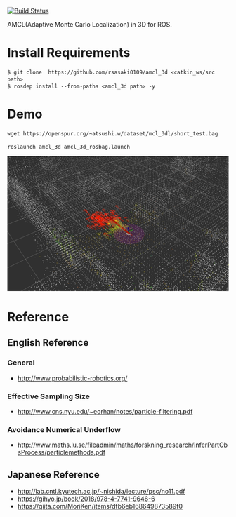 [![Build Status](https://travis-ci.com/yukkysaito/amcl_3d.svg?branch=master)](https://travis-ci.com/yukkysaito/amcl_3d)

AMCL(Adaptive Monte Carlo Localization) in 3D for ROS.

# Install Requirements

```
$ git clone  https://github.com/rsasaki0109/amcl_3d <catkin_ws/src path>
$ rosdep install --from-paths <amcl_3d path> -y
```

# Demo

```
wget https://openspur.org/~atsushi.w/dataset/mcl_3dl/short_test.bag
```

```
roslaunch amcl_3d amcl_3d_rosbag.launch
```

![demo](./gif/demo.gif) 

# Reference
## English Reference
### General
- http://www.probabilistic-robotics.org/
### Effective Sampling Size
- http://www.cns.nyu.edu/~eorhan/notes/particle-filtering.pdf
### Avoidance Numerical Underflow
- http://www.maths.lu.se/fileadmin/maths/forskning_research/InferPartObsProcess/particlemethods.pdf

## Japanese Reference
- http://lab.cntl.kyutech.ac.jp/~nishida/lecture/psc/no11.pdf
- https://gihyo.jp/book/2018/978-4-7741-9646-6
- https://qiita.com/MoriKen/items/dfb6eb168649873589f0
